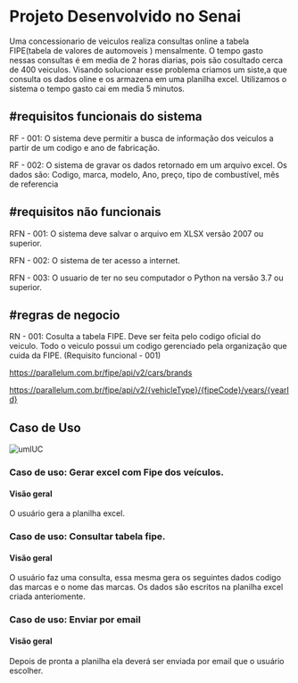 <h1>Projeto Desenvolvido no Senai</h1> 


Uma concessionario de veiculos realiza consultas online a tabela FIPE(tabela de valores de automoveis ) mensalmente. O tempo gasto nessas
consultas é em media de 2 horas diarias, pois são cosultado cerca de 400 veiculos. Visando solucionar esse problema criamos um siste,a que consulta os dados
oline e os armazena em uma planilha excel. Utilizamos o sistema o tempo gasto cai em media 5 minutos. 



<h2>#requisitos funcionais do sistema</h2>

RF - 001: O sistema deve permitir a busca de informação dos veiculos a partir de um codigo e ano de fabricação.

RF - 002: O sistema de gravar os dados retornado em um arquivo excel. Os dados são: Codigo, marca, modelo, Ano, preço, 
tipo de combustível, mês de referencia



<h2>#requisitos não funcionais</h2>

RFN - 001: O sistema deve salvar o arquivo em XLSX versão 2007 ou superior.

RFN - 002: O sistema de ter acesso a internet.

RFN - 003: O usuario de ter no seu computador o Python na versão 3.7 ou superior.


<h2>#regras de negocio</h2>

RN - 001: Cosulta a tabela FIPE. Deve ser feita pelo codigo oficial do veiculo. Todo o veiculo possui um codigo gerenciado pela organização que 
cuida da FIPE. (Requisito funcional - 001)

https://parallelum.com.br/fipe/api/v2/cars/brands

https://parallelum.com.br/fipe/api/v2/{vehicleType}/{fipeCode}/years/{yearId}

<h2>Caso de Uso</h2>

![umlUC](https://user-images.githubusercontent.com/100955133/164120587-68ff8ad6-cafe-457e-9e85-9fdd6b5d5dd4.jpg)

<h3>Caso de uso: Gerar excel com Fipe dos veículos.</h3>
<h4>Visão geral</h4>
O usuário gera a planilha excel. 

<h3>Caso de uso: Consultar tabela fipe.</h3>
<h4>Visão geral</h4>
O usuário faz uma consulta, essa mesma gera os seguintes dados codigo das marcas e o nome das marcas. Os dados são escritos na planilha excel criada anteriomente.

<h3>Caso de uso: Enviar por email</h3>
<h4>Visão geral</h4>
Depois de pronta a planilha ela deverá ser enviada por email que o usuário escolher.
